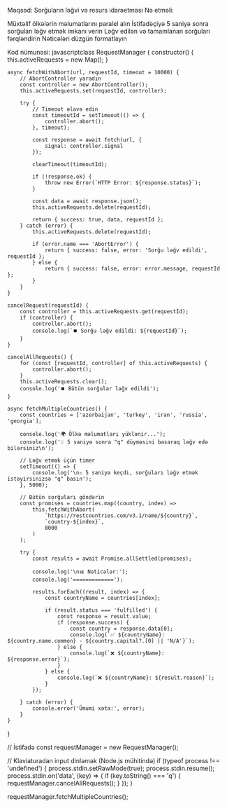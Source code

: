 Məqsəd: Sorğuların ləğvi və resurs idarəetməsi
Nə etməli:

Müxtəlif ölkələrin məlumatlarını paralel alın
İstifadəçiyə 5 saniyə sonra sorğuları ləğv etmək imkanı verin
Ləğv edilən və tamamlanan sorğuları fərqləndirin
Nəticələri düzgün formatlayın

Kod nümunəsi:
javascriptclass RequestManager {
    constructor() {
        this.activeRequests = new Map();
    }
    
    async fetchWithAbort(url, requestId, timeout = 10000) {
        // AbortController yaradın
        const controller = new AbortController();
        this.activeRequests.set(requestId, controller);
        
        try {
            // Timeout əlavə edin
            const timeoutId = setTimeout(() => {
                controller.abort();
            }, timeout);
            
            const response = await fetch(url, {
                signal: controller.signal
            });
            
            clearTimeout(timeoutId);
            
            if (!response.ok) {
                throw new Error(`HTTP Error: ${response.status}`);
            }
            
            const data = await response.json();
            this.activeRequests.delete(requestId);
            
            return { success: true, data, requestId };
        } catch (error) {
            this.activeRequests.delete(requestId);
            
            if (error.name === 'AbortError') {
                return { success: false, error: 'Sorğu ləğv edildi', requestId };
            } else {
                return { success: false, error: error.message, requestId };
            }
        }
    }
    
    cancelRequest(requestId) {
        const controller = this.activeRequests.get(requestId);
        if (controller) {
            controller.abort();
            console.log(`⏹️ Sorğu ləğv edildi: ${requestId}`);
        }
    }
    
    cancelAllRequests() {
        for (const [requestId, controller] of this.activeRequests) {
            controller.abort();
        }
        this.activeRequests.clear();
        console.log('⏹️ Bütün sorğular ləğv edildi');
    }
    
    async fetchMultipleCountries() {
        const countries = ['azerbaijan', 'turkey', 'iran', 'russia', 'georgia'];
        
        console.log('🌍 Ölkə məlumatları yüklənir...');
        console.log('💡 5 saniyə sonra "q" düyməsini basaraq ləğv edə bilərsiniz\n');
        
        // Ləğv etmək üçün timer
        setTimeout(() => {
            console.log('\n⚠️ 5 saniyə keçdi, sorğuları ləğv etmək istəyirsinizsə "q" basın');
        }, 5000);
        
        // Bütün sorğuları göndərin
        const promises = countries.map((country, index) => 
            this.fetchWithAbort(
                `https://restcountries.com/v3.1/name/${country}`,
                `country-${index}`,
                8000
            )
        );
        
        try {
            const results = await Promise.allSettled(promises);
            
            console.log('\n📊 Nəticələr:');
            console.log('=============');
            
            results.forEach((result, index) => {
                const countryName = countries[index];
                
                if (result.status === 'fulfilled') {
                    const response = result.value;
                    if (response.success) {
                        const country = response.data[0];
                        console.log(`✅ ${countryName}: ${country.name.common} - ${country.capital?.[0] || 'N/A'}`);
                    } else {
                        console.log(`❌ ${countryName}: ${response.error}`);
                    }
                } else {
                    console.log(`❌ ${countryName}: ${result.reason}`);
                }
            });
            
        } catch (error) {
            console.error('Ümumi xəta:', error);
        }
    }
}

// İstifadə
const requestManager = new RequestManager();

// Klaviaturadan input dinləmək (Node.js mühitində)
if (typeof process !== 'undefined') {
    process.stdin.setRawMode(true);
    process.stdin.resume();
    process.stdin.on('data', (key) => {
        if (key.toString() === 'q') {
            requestManager.cancelAllRequests();
        }
    });
}

requestManager.fetchMultipleCountries();
